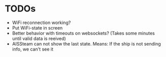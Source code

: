 
# TODOs

* WiFi reconnection working?
* Put WiFi-state in screen
* Better behavior with timeouts on websockets? (Takes some minutes until valid data is reeived)
* AISSteam can not show the last state. Means: If the ship is not sending info, we can't see it

